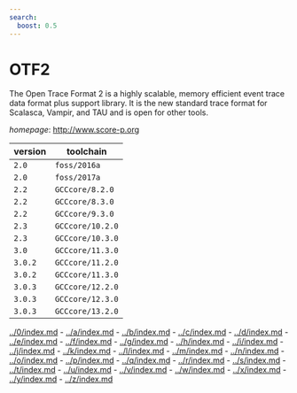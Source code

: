 ```yaml
---
search:
  boost: 0.5
---
```

# OTF2

The Open Trace Format 2 is a highly scalable, memory efficient event  trace data format plus support library. It is the new standard trace format for  Scalasca, Vampir, and TAU and is open for other tools.

*homepage*: <http://www.score-p.org>

version | toolchain
--------|----------
``2.0`` | ``foss/2016a``
``2.0`` | ``foss/2017a``
``2.2`` | ``GCCcore/8.2.0``
``2.2`` | ``GCCcore/8.3.0``
``2.2`` | ``GCCcore/9.3.0``
``2.3`` | ``GCCcore/10.2.0``
``2.3`` | ``GCCcore/10.3.0``
``3.0`` | ``GCCcore/11.3.0``
``3.0.2`` | ``GCCcore/11.2.0``
``3.0.2`` | ``GCCcore/11.3.0``
``3.0.3`` | ``GCCcore/12.2.0``
``3.0.3`` | ``GCCcore/12.3.0``
``3.0.3`` | ``GCCcore/13.2.0``

[../0/index.md](0) - [../a/index.md](a) - [../b/index.md](b) - [../c/index.md](c) - [../d/index.md](d) - [../e/index.md](e) - [../f/index.md](f) - [../g/index.md](g) - [../h/index.md](h) - [../i/index.md](i) - [../j/index.md](j) - [../k/index.md](k) - [../l/index.md](l) - [../m/index.md](m) - [../n/index.md](n) - [../o/index.md](o) - [../p/index.md](p) - [../q/index.md](q) - [../r/index.md](r) - [../s/index.md](s) - [../t/index.md](t) - [../u/index.md](u) - [../v/index.md](v) - [../w/index.md](w) - [../x/index.md](x) - [../y/index.md](y) - [../z/index.md](z)

